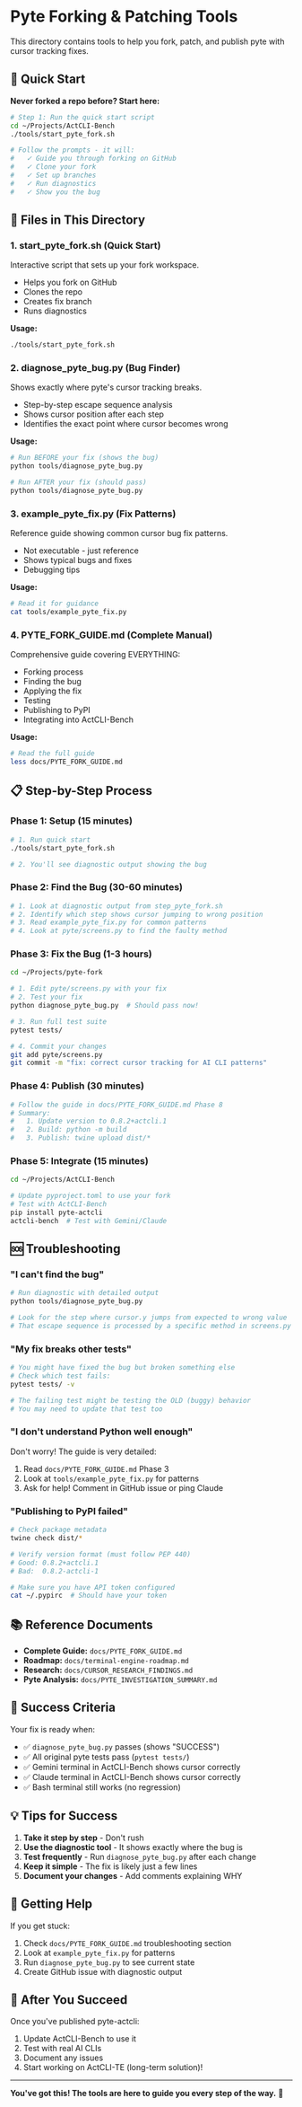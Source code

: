 # Pyte Forking & Patching Tools

This directory contains tools to help you fork, patch, and publish pyte with cursor tracking fixes.

## 🚀 Quick Start

**Never forked a repo before? Start here:**

```bash
# Step 1: Run the quick start script
cd ~/Projects/ActCLI-Bench
./tools/start_pyte_fork.sh

# Follow the prompts - it will:
#   ✓ Guide you through forking on GitHub
#   ✓ Clone your fork
#   ✓ Set up branches
#   ✓ Run diagnostics
#   ✓ Show you the bug
```

## 📁 Files in This Directory

### 1. **start_pyte_fork.sh** (Quick Start)
Interactive script that sets up your fork workspace.
- Helps you fork on GitHub
- Clones the repo
- Creates fix branch
- Runs diagnostics

**Usage:**
```bash
./tools/start_pyte_fork.sh
```

### 2. **diagnose_pyte_bug.py** (Bug Finder)
Shows exactly where pyte's cursor tracking breaks.
- Step-by-step escape sequence analysis
- Shows cursor position after each step
- Identifies the exact point where cursor becomes wrong

**Usage:**
```bash
# Run BEFORE your fix (shows the bug)
python tools/diagnose_pyte_bug.py

# Run AFTER your fix (should pass)
python tools/diagnose_pyte_bug.py
```

### 3. **example_pyte_fix.py** (Fix Patterns)
Reference guide showing common cursor bug fix patterns.
- Not executable - just reference
- Shows typical bugs and fixes
- Debugging tips

**Usage:**
```bash
# Read it for guidance
cat tools/example_pyte_fix.py
```

### 4. **PYTE_FORK_GUIDE.md** (Complete Manual)
Comprehensive guide covering EVERYTHING:
- Forking process
- Finding the bug
- Applying the fix
- Testing
- Publishing to PyPI
- Integrating into ActCLI-Bench

**Usage:**
```bash
# Read the full guide
less docs/PYTE_FORK_GUIDE.md
```

## 📋 Step-by-Step Process

### Phase 1: Setup (15 minutes)
```bash
# 1. Run quick start
./tools/start_pyte_fork.sh

# 2. You'll see diagnostic output showing the bug
```

### Phase 2: Find the Bug (30-60 minutes)
```bash
# 1. Look at diagnostic output from step_pyte_fork.sh
# 2. Identify which step shows cursor jumping to wrong position
# 3. Read example_pyte_fix.py for common patterns
# 4. Look at pyte/screens.py to find the faulty method
```

### Phase 3: Fix the Bug (1-3 hours)
```bash
cd ~/Projects/pyte-fork

# 1. Edit pyte/screens.py with your fix
# 2. Test your fix
python diagnose_pyte_bug.py  # Should pass now!

# 3. Run full test suite
pytest tests/

# 4. Commit your changes
git add pyte/screens.py
git commit -m "fix: correct cursor tracking for AI CLI patterns"
```

### Phase 4: Publish (30 minutes)
```bash
# Follow the guide in docs/PYTE_FORK_GUIDE.md Phase 8
# Summary:
#   1. Update version to 0.8.2+actcli.1
#   2. Build: python -m build
#   3. Publish: twine upload dist/*
```

### Phase 5: Integrate (15 minutes)
```bash
cd ~/Projects/ActCLI-Bench

# Update pyproject.toml to use your fork
# Test with ActCLI-Bench
pip install pyte-actcli
actcli-bench  # Test with Gemini/Claude
```

## 🆘 Troubleshooting

### "I can't find the bug"
```bash
# Run diagnostic with detailed output
python tools/diagnose_pyte_bug.py

# Look for the step where cursor.y jumps from expected to wrong value
# That escape sequence is processed by a specific method in screens.py
```

### "My fix breaks other tests"
```bash
# You might have fixed the bug but broken something else
# Check which test fails:
pytest tests/ -v

# The failing test might be testing the OLD (buggy) behavior
# You may need to update that test too
```

### "I don't understand Python well enough"
Don't worry! The guide is very detailed:
1. Read `docs/PYTE_FORK_GUIDE.md` Phase 3
2. Look at `tools/example_pyte_fix.py` for patterns
3. Ask for help! Comment in GitHub issue or ping Claude

### "Publishing to PyPI failed"
```bash
# Check package metadata
twine check dist/*

# Verify version format (must follow PEP 440)
# Good: 0.8.2+actcli.1
# Bad:  0.8.2-actcli-1

# Make sure you have API token configured
cat ~/.pypirc  # Should have your token
```

## 📚 Reference Documents

- **Complete Guide:** `docs/PYTE_FORK_GUIDE.md`
- **Roadmap:** `docs/terminal-engine-roadmap.md`
- **Research:** `docs/CURSOR_RESEARCH_FINDINGS.md`
- **Pyte Analysis:** `docs/PYTE_INVESTIGATION_SUMMARY.md`

## 🎯 Success Criteria

Your fix is ready when:
- ✅ `diagnose_pyte_bug.py` passes (shows "SUCCESS")
- ✅ All original pyte tests pass (`pytest tests/`)
- ✅ Gemini terminal in ActCLI-Bench shows cursor correctly
- ✅ Claude terminal in ActCLI-Bench shows cursor correctly
- ✅ Bash terminal still works (no regression)

## 💡 Tips for Success

1. **Take it step by step** - Don't rush
2. **Use the diagnostic tool** - It shows exactly where the bug is
3. **Test frequently** - Run `diagnose_pyte_bug.py` after each change
4. **Keep it simple** - The fix is likely just a few lines
5. **Document your changes** - Add comments explaining WHY

## 🤝 Getting Help

If you get stuck:
1. Check `docs/PYTE_FORK_GUIDE.md` troubleshooting section
2. Look at `example_pyte_fix.py` for patterns
3. Run `diagnose_pyte_bug.py` to see current state
4. Create GitHub issue with diagnostic output

## 🎉 After You Succeed

Once you've published pyte-actcli:
1. Update ActCLI-Bench to use it
2. Test with real AI CLIs
3. Document any issues
4. Start working on ActCLI-TE (long-term solution)!

---

**You've got this! The tools are here to guide you every step of the way.** 🚀
